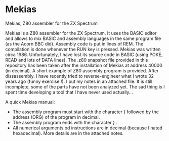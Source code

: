 # Mekias
Mekias, Z80 assembler for the ZX Spectrum 

Mekias is a Z80 assembler for the ZX Spectrum. It uses the BASIC editor and allows to mix BASIC and assembly languages in the
same program file (as the Acorn BBC did). Assembly code is put in lines of REM. The compilation is done whenever the RUN key is pressed.
Mekias was written circa 1986. Unfortunately, I have lost its source code in BASIC (using POKE, READ and lots of DATA lines).
The .z80 snapshot file provided in this repository has been taken after the installation of Mekias at address 40000 (in decimal). A short
example of Z80 assembly program is provided. After dissassembly. I have recently tried to reverse-engineer what I wrote 32 years ago
(funny exercise !). I put my notes in an attached file. It is still incomplete, some of the parts have not been analyzed yet. The sad thing
is I spent time developing a tool that I have never used actually...

A quick Mekias manual:
* The assembly program must start with the character { followed by the address (ORG) of the program in decimal.
* The assembly program ends with the character } . 
* All numerical arguments od instructions are in decimal (because I hated hexadecimal).
More details are in the attached notes.
